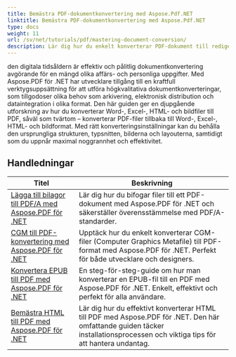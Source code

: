 ```yaml
---
title: Bemästra PDF-dokumentkonvertering med Aspose.Pdf.NET
linktitle: Bemästra PDF-dokumentkonvertering med Aspose.Pdf.NET
type: docs
weight: 11
url: /sv/net/tutorials/pdf/mastering-document-conversion/
description: Lär dig hur du enkelt konverterar PDF-dokument till redigerbart Word-dokumentformat med Aspose.Pdf.NET.
---
```


den digitala tidsåldern är effektiv och pålitlig dokumentkonvertering avgörande för en mängd olika affärs- och personliga uppgifter. Med Aspose.PDF för .NET har utvecklare tillgång till en kraftfull verktygsuppsättning för att utföra högkvalitativa dokumentkonverteringar, som tillgodoser olika behov som arkivering, elektronisk distribution och dataintegration i olika format. Den här guiden ger en djupgående utforskning av hur du konverterar Word-, Excel-, HTML- och bildfiler till PDF, såväl som tvärtom – konverterar PDF-filer tillbaka till Word-, Excel-, HTML- och bildformat. Med rätt konverteringsinställningar kan du behålla den ursprungliga strukturen, typsnitten, bilderna och layouterna, samtidigt som du uppnår maximal noggrannhet och effektivitet.

## Handledningar
| Titel | Beskrivning |
| --- | --- | 
| [Lägga till bilagor till PDF/A med Aspose.PDF för .NET](./adding-attachment-to-pdfa/) | Lär dig hur du bifogar filer till ett PDF-dokument med Aspose.PDF för .NET och säkerställer överensstämmelse med PDF/A-standarder. | 
| [CGM till PDF-konvertering med Aspose.PDF för .NET](./convert-cgm-to-pdf/) | Upptäck hur du enkelt konverterar CGM-filer (Computer Graphics Metafile) till PDF-format med Aspose.PDF för .NET. Perfekt för både utvecklare och designers. |  
| [Konvertera EPUB till PDF med Aspose.PDF för .NET](./convert-epub-to-pdf/) | En steg-för-steg-guide om hur man konverterar en EPUB-fil till en PDF med Aspose.PDF för .NET. Enkelt, effektivt och perfekt för alla användare. |   
| [Bemästra HTML till PDF med Aspose.PDF för .NET](./mastering-html-to-pdf/) | Lär dig hur du effektivt konverterar HTML till PDF med Aspose.PDF för .NET. Den här omfattande guiden täcker installationsprocessen och viktiga tips för att hantera undantag. |  